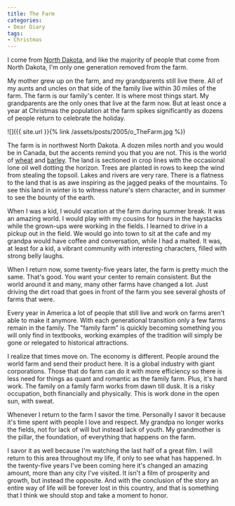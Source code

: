 ```yaml
---
title: The Farm
categories:
- Dear Diary
tags:
- Christmas
---
```


I come from [North Dakota](http://www.ndtourism.com/), and like the majority of people that come from North Dakota, I'm only one generation removed from the farm.

My mother grew up on the farm, and my grandparents still live there. All of my aunts and uncles on that side of the family live within 30 miles of the farm. The farm is our family's center. It is where most things start. My grandparents are the only ones that live at the farm now. But at least once a year at Christmas the population at the farm spikes significantly as dozens of people return to celebrate the holiday.

![]({{ site.url }}{% link /assets/posts/2005/o_TheFarm.jpg %})

The farm is in northwest North Dakota. A dozen miles north and you would be in Canada, but the accents remind you that you are not. This is the world of [wheat](http://en.wikipedia.org/wiki/Wheat) and [barley](http://en.wikipedia.org/wiki/Barley). The land is sectioned in crop lines with the occasional lone oil well dotting the horizon. Trees are planted in rows to keep the wind from stealing the topsoil. Lakes and rivers are very rare. There is a flatness to the land that is as awe inspiring as the jagged peaks of the mountains. To see this land in winter is to witness nature's stern character, and in summer to see the bounty of the earth.

When I was a kid, I would vacation at the farm during summer break. It was an amazing world. I would play with my cousins for hours in the haystacks while the grown-ups were working in the fields. I learned to drive in a pickup out in the field. We would go into town to sit at the cafe and my grandpa would have coffee and conversation, while I had a malted. It was, at least for a kid, a vibrant community with interesting characters, filled with strong belly laughs.

When I return now, some twenty-five years later, the farm is pretty much the same. That's good. You want your center to remain consistent. But the world around it and many, many other farms have changed a lot. Just driving the dirt road that goes in front of the farm you see several ghosts of farms that were.

Every year in America a lot of people that still live and work on farms aren't able to make it anymore. With each generational transition only a few farms remain in the family. The "family farm" is quickly becoming something you will only find in textbooks, working examples of the tradition will simply be gone or relegated to historical attractions.

I realize that times move on. The economy is different. People around the world farm and send their product here. It is a global industry with giant corporations. Those that do farm can do it with more efficiency so there is less need for things as quant and romantic as the family farm. Plus, it's hard work. The family on a family farm works from dawn till dusk. It is a risky occupation, both financially and physically. This is work done in the open sun, with sweat.

Whenever I return to the farm I savor the time. Personally I savor it because it's time spent with people I love and respect. My grandpa no longer works the fields, not for lack of will but instead lack of youth. My grandmother is the pillar, the foundation, of everything that happens on the farm.

I savor it as well because I'm watching the last half of a great film. I will return to this area throughout my life, if only to see what has happened. In the twenty-five years I've been coming here it's changed an amazing amount, more than any city I've visited. It isn't a film of prosperity and growth, but instead the opposite. And with the conclusion of the story an entire way of life will be forever lost in this country, and that is something that I think we should stop and take a moment to honor.
